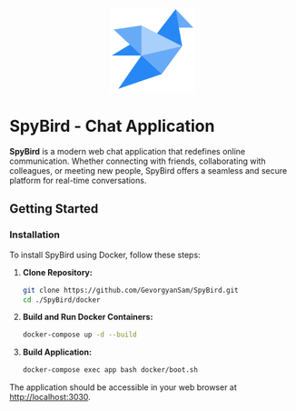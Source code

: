 <p align="center"><img src="./resources/assets/icon.png" width="150" alt="SpyBird Logo"></p>

# SpyBird - Chat Application

**SpyBird** is a modern web chat application that redefines online communication. Whether connecting with friends, collaborating with colleagues, or meeting new people, SpyBird offers a seamless and secure platform for real-time conversations.

## Getting Started

### Installation

To install SpyBird using Docker, follow these steps:

1. **Clone Repository:**

    ```bash
    git clone https://github.com/GevorgyanSam/SpyBird.git
    cd ./SpyBird/docker
    ```

2. **Build and Run Docker Containers:**

    ```bash
    docker-compose up -d --build
    ```

3. **Build Application:**

    ```bash
    docker-compose exec app bash docker/boot.sh
    ```

The application should be accessible in your web browser at [http://localhost:3030](http://localhost:3030).
